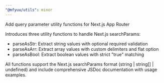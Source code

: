 ```yaml
---
"@mfyuu/utils": minor
---
```


Add query parameter utility functions for Next.js App Router

Introduces three utility functions to handle Next.js searchParams:

- parseAsStr: Extract string values with optional required validation
- parseAsArr: Extract array values with custom delimiters and flat option
- parseAsBool: Extract boolean values with strict "true" matching

All functions support the Next.js searchParams format (string | string[] | undefined) and include comprehensive JSDoc documentation with usage examples.
